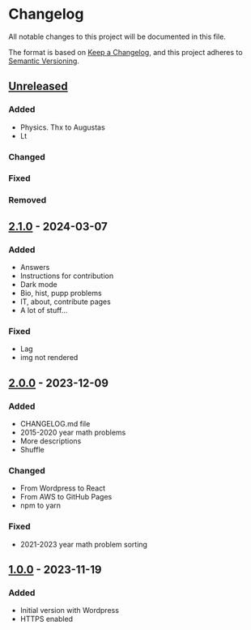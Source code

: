 # Changelog

All notable changes to this project will be documented in this file.

The format is based on [Keep a Changelog](https://keepachangelog.com/en/1.0.0/),
and this project adheres to [Semantic Versioning](https://semver.org/spec/v2.0.0.html).

## [Unreleased]

### Added

- Physics. Thx to Augustas
- Lt

### Changed

### Fixed

### Removed

## [2.1.0] - 2024-03-07

### Added

- Answers
- Instructions for contribution
- Dark mode
- Bio, hist, pupp problems
- IT, about, contribute pages
- A lot of stuff...

### Fixed

- Lag
- img not rendered

## [2.0.0] - 2023-12-09

### Added

- CHANGELOG.md file
- 2015-2020 year math problems
- More descriptions
- Shuffle

### Changed

- From Wordpress to React
- From AWS to GitHub Pages
- npm to yarn

### Fixed

- 2021-2023 year math problem sorting

## [1.0.0] - 2023-11-19

### Added

- Initial version with Wordpress
- HTTPS enabled

[unreleased]: https://github.com/naglissul/vbe-sort/compare/v2.1.0...HEAD
[2.1.0]: https://github.com/naglissul/vbe-sort/compare/v2.1.0...v2.0.0
[2.0.0]: https://github.com/naglissul/vbe-sort/compare/v2.0.0...v1.0.0
[1.0.0]: https://github.com/naglissul/vbe-sort/releases/tag/v1.0.0
